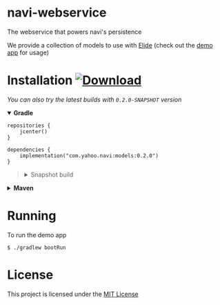 # navi-webservice

The webservice that powers navi's persistence

We provide a collection of models to use with [Elide](https://github.com/yahoo/elide) (check out the [demo app](./app) for usage)

# Installation [ ![Download](https://api.bintray.com/packages/yahoo/maven/navi/images/download.svg) ](https://bintray.com/yahoo/maven/navi/_latestVersion)

_You can also try the latest builds with `0.2.0-SNAPSHOT` version_

<details open=true><summary><strong>Gradle</strong></summary>

```
repositories {
    jcenter()
}
```

```
dependencies {
    implementation("com.yahoo.navi:models:0.2.0")
}
```

<blockquote><details><summary>Snapshot build</summary>

```
repositories {
    maven {
        url "https://oss.jfrog.org/artifactory/oss-snapshot-local"
    }
}
```

```
dependencies {
    implementation("com.yahoo.navi:models:0.2.0-SNAPSHOT")
}
```

</details></blockquote>
</details>

<details><summary><strong>Maven</strong></summary>

```xml
<repositories>
    <repository>
        <snapshots>
            <enabled>false</enabled>
        </snapshots>
        <id>central</id>
        <name>bintray</name>
        <url>https://jcenter.bintray.com</url>
    </repository>
</repositories>
```

```xml
<dependencies>
    <dependency>
      <groupId>com.yahoo.navi</groupId>
      <artifactId>models</artifactId>
      <version>0.2.0</version>
    </dependency>
</dependencies>
```

<blockquote><details><summary>Snapshot build</summary>

```xml
<repositories>
    <repository>
        <id>oss-snapshot-local</id>
        <name>oss-snapshot-local</name>
        <url>https://oss.jfrog.org/artifactory/oss-snapshot-local</url>
    </repository>
</repositories>
```

```xml
<dependencies>
    <dependency>
      <groupId>com.yahoo.navi</groupId>
      <artifactId>models</artifactId>
      <version>0.2.0-SNAPSHOT</version>
    </dependency>
</dependencies>
```

</details></blockquote>
</details>

# Running

To run the demo app

```shell script
$ ./gradlew bootRun
```

# License

This project is licensed under the [MIT License](LICENSE.md)
